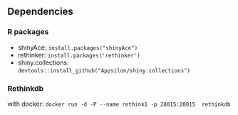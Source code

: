 ## Dependencies

### R packages 

- shinyAce: `install.packages("shinyAce")`
- rethinker: `install.packages('rethinker')`
- shiny.collections: `devtools::install_github("Appsilon/shiny.collections")`

### Rethinkdb

with docker: 
`docker run -d -P --name rethink1 -p 28015:28015  rethinkdb`

